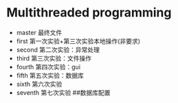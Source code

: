 # Multithreaded programming
- master 最终文件
- first 第一次实验+第三次实验本地操作(非要求)
- second 第二次实验：异常处理
- third 第三次实验：文件操作
- fourth 第四次实验：gui
- fifth 第五次实验：数据库
- sixth 第六次实验
- seventh 第七次实验
##数据库配置
